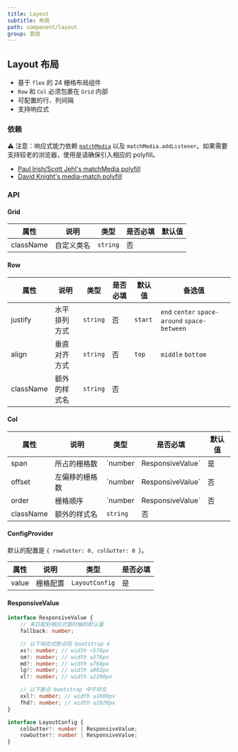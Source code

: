 ```yaml
---
title: Layout
subtitle: 布局
path: component/layout
group: 其他
---
```


## Layout 布局

- 基于 `flex` 的 24 栅格布局组件
- `Row` 和 `Col` 必须包裹在 `Grid` 内部
- 可配置的行、列间隔
- 支持响应式

### 依赖

⚠️ 注意：响应式能力依赖 [`matchMedia`](https://developer.mozilla.org/en-US/docs/Web/API/Window/matchMedia) 以及 `matchMedia.addListener`。如果需要支持较老的浏览器，使用是请确保引入相应的 polyfill。

- [Paul Irish/Scott Jehl's matchMedia polyfill](https://github.com/paulirish/matchMedia.js)
- [David Knight's media-match polyfill](https://github.com/weblinc/media-match)

### API

#### Grid

| 属性      | 说明       | 类型     | 是否必填 | 默认值 |
| --------- | ---------- | -------- | -------- | ------ |
| className | 自定义类名 | `string` | 否       |        |

#### Row

| 属性      | 说明         | 类型     | 是否必填 | 默认值  | 备选值                                        |
| --------- | ------------ | -------- | -------- | ------- | --------------------------------------------- |
| justify   | 水平排列方式 | `string` | 否       | `start` | `end` `center` `space-around` `space-between` |
| align     | 垂直对齐方式 | `string` | 否       | `top`   | `middle` `bottom`                             |
| className | 额外的样式名 | `string` | 否       |         |                                               |

#### Col

| 属性      | 说明           | 类型                       | 是否必填 | 默认值 |
| --------- | -------------- | -------------------------- | -------- | ------ |
| span      | 所占的栅格数   | `number | ResponsiveValue` | 是       |        |
| offset    | 左偏移的栅格数 | `number | ResponsiveValue` | 否       | 0      |
| order     | 栅格顺序       | `number | ResponsiveValue` | 否       |        |
| className | 额外的样式名   | `string`                   | 否       |        |

#### ConfigProvider

默认的配置是 `{ rowGutter: 0, colGutter: 0 }`。

| 属性  | 说明     | 类型           | 是否必填 |
| ----- | -------- | -------------- | -------- |
| value | 栅格配置 | `LayoutConfig` | 是       |

#### ResponsiveValue

```typescript
interface ResponsiveValue {
	// 未匹配到相应式值时候的默认值
	fallback: number;

	// 以下响应式断点同 bootstrap 4
	xs?: number; // width <576px
	sm?: number; // width ≥576px
	md?: number; // width ≥768px
	lg?: number; // width ≥992px
	xl?: number; // width ≥1200px

	// 以下断点 bootstrap 中不存在
	xxl?: number; // width ≥1600px
	fhd?: number; // width ≥1920px
}

interface LayoutConfig {
	colGutter?: number | ResponsiveValue;
	rowGutter?: number | ResponsiveValue;
}
```
